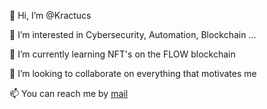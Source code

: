 👋 Hi, I’m @Kractucs

👀 I’m interested in Cybersecurity, Automation, Blockchain ...

🌱 I’m currently learning NFT's on the FLOW blockchain

💞️ I’m looking to collaborate on everything that motivates me

📫 You can reach me by [mail](mailto:thomasboe68@gmail.com) 
